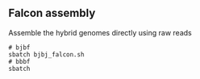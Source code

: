 ## Falcon assembly
Assemble the hybrid genomes directly using raw reads
```
# bjbf
sbatch bjbj_falcon.sh
# bbbf
sbatch
```

## 
